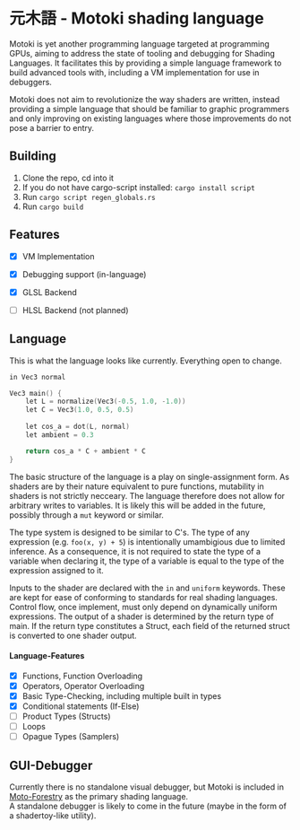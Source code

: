 

# 元木語 - Motoki shading language

Motoki is yet another programming language targeted at programming GPUs, aiming to address the state of tooling and debugging for Shading Languages. It facilitates this by providing a simple language framework to build advanced tools with, including a VM implementation for use in debuggers.  
  
Motoki does not aim to revolutionize the way shaders are written, instead providing a simple language that should be familiar to graphic programmers and only improving on existing languages where those improvements do not pose a barrier to entry.

## Building

1. Clone the repo, cd into it
2. If you do not have cargo-script installed: `cargo install script`
3. Run `cargo script regen_globals.rs`
4. Run `cargo build`

## Features

- [x] VM Implementation
- [x] Debugging support (in-language)
- [x] GLSL Backend
- [ ] HLSL Backend (not planned)


## Language

This is what the language looks like currently. Everything open to change.

```c
in Vec3 normal

Vec3 main() {
    let L = normalize(Vec3(-0.5, 1.0, -1.0))
    let C = Vec3(1.0, 0.5, 0.5)
    
    let cos_a = dot(L, normal)
    let ambient = 0.3

    return cos_a * C + ambient * C
}
```

The basic structure of the language is a play on single-assignment form. As shaders are by their nature equivalent to pure functions, mutability in shaders is not strictly necceary. The language therefore does not allow for arbitrary writes to variables. It is likely this will be added in the future, possibly through a `mut` keyword or similar.  
  
The type system is designed to be similar to C's. The type of any expression (e.g. `foo(x, y) + 5`) is intentionally umambigious due to limited inference. As a consequence, it is not required to state the type of a variable when declaring it, the type of a variable is equal to the type of the expression assigned to it.  
  
Inputs to the shader are declared with the `in` and `uniform` keywords. These are kept for ease of conforming to standards for real shading languages. Control flow, once implement, must only depend on dynamically uniform expressions. The output of a shader is determined by the return type of main. If the return type constitutes a Struct, each field of the returned struct is converted to one shader output.

#### Language-Features

- [x] Functions, Function Overloading
- [x] Operators, Operator Overloading
- [x] Basic Type-Checking, including multiple built in types
- [x] Conditional statements (If-Else)
- [ ] Product Types (Structs)
- [ ] Loops
- [ ] Opague Types (Samplers)

## GUI-Debugger

Currently there is no standalone visual debugger, but Motoki is included in [Moto-Forestry](https://github.com/Nyrox/moto-forestry) as the primary shading language.  
A standalone debugger is likely to come in the future (maybe in the form of a shadertoy-like utility).
